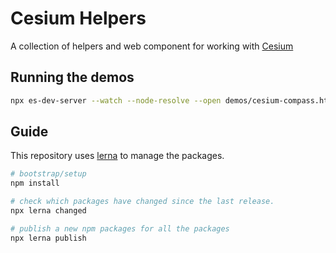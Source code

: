 # Cesium Helpers

A collection of helpers and web component for working with [Cesium](https://cesium.com/)

## Running the demos

```bash
npx es-dev-server --watch --node-resolve --open demos/cesium-compass.html
```

## Guide

This repository uses [lerna](https://lerna.js.org/) to manage the packages.

```bash
# bootstrap/setup
npm install

# check which packages have changed since the last release.
npx lerna changed

# publish a new npm packages for all the packages
npx lerna publish
```
